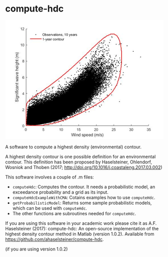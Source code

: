 # compute-hdc
![Environmental contour](example-environmental-contour.jpg)

A software to compute a highest density (environmental) contour.

A highest density contour is one possible definition for an environmental 
contour. This definition has been proposed by Haselsteiner, Ohlendorf, 
Wosniok and Thoben (2017; http://doi.org/10.1016/j.coastaleng.2017.03.002)

This software involves a couple of .m files: 
* `computeHdc`: Computes the contour. It needs a probabilistic model, 
an exceedance probability and a grid as its input.
* `computeHdcExampleWithCMA`: Cotains examples how to use `computeHdc`.
* `getProbabilisticModel`: Returns some sample probabilistic models, 
which can be used with `computeHdc`. 
* The other functions are subroutines needed for `computeHdc`.

If you are using this software in your academic work please cite it as 
A.F. Haselsteiner (2017): compute-hdc: An open-source implementation of 
the highest density contour method in Matlab (version 1.0.2). Available 
from https://github.com/ahaselsteiner/compute-hdc.

(if you are using version 1.0.2)
